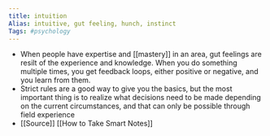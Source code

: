 ```yaml
---
title: intuition
Alias: intuitive, gut feeling, hunch, instinct
Tags: #psychology
---
```


- When people have expertise and [[mastery]] in an area, gut feelings are resilt of the experience and knowledge. When you do something multiple times, you get feedback loops, either positive or negative, and you learn from them.
- Strict rules are a good way to give you the basics, but the most important thing is to realize what decisions need to be made depending on the current circumstances, and that can only be possible through field experience
- [[Source]] [[How to Take Smart Notes]]